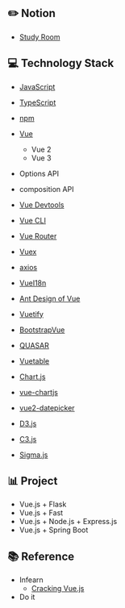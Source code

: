 ## :pencil2: Notion 
+ [Study Room](https://violet-lilac.notion.site/Vue-js-1fb0f3f0c54745719556b80f1ffd981f)

## :computer: Technology Stack
+ [JavaScript](https://developer.mozilla.org/ko/docs/Web/JavaScript)
+ [TypeScript](https://www.typescriptlang.org/)
+ [npm](https://www.npmjs.com/)
+ [Vue](https://vuejs.org/)
  + Vue 2
  + Vue 3
+ Options API
+ composition API

+ [Vue Devtools](https://devtools.vuejs.org/)
+ [Vue CLI](https://cli.vuejs.org/)
+ [Vue Router](https://router.vuejs.org/)
+ [Vuex](https://vuex.vuejs.org/)
+ [axios](https://github.com/axios/axios)

+ [VueI18n](https://kazupon.github.io/vue-i18n/)
+ [Ant Design of Vue](https://antdv.com/docs/vue/introduce/)
+ [Vuetify](https://vuetifyjs.com/en/)
+ [BootstrapVue](https://bootstrap-vue.org/)
+ [QUASAR](https://quasar.dev/)
+ [Vuetable](https://www.vuetable.com/)
+ [Chart.js](https://www.chartjs.org/)
+ [vue-chartjs](https://vue-chartjs.org/)
+ [vue2-datepicker](https://github.com/mengxiong10/vue2-datepicker)
+ [D3.js](https://d3js.org/)
+ [C3.js](https://c3js.org/)
+ [Sigma.js](http://sigmajs.org/)

## :bar_chart: Project
+ Vue.js + Flask
+ Vue.js + Fast
+ Vue.js + Node.js + Express.js
+ Vue.js + Spring Boot

## :books: Reference
+ Infearn
  + [Cracking Vue.js](https://joshua1988.github.io/vue-camp/)
+ Do it
